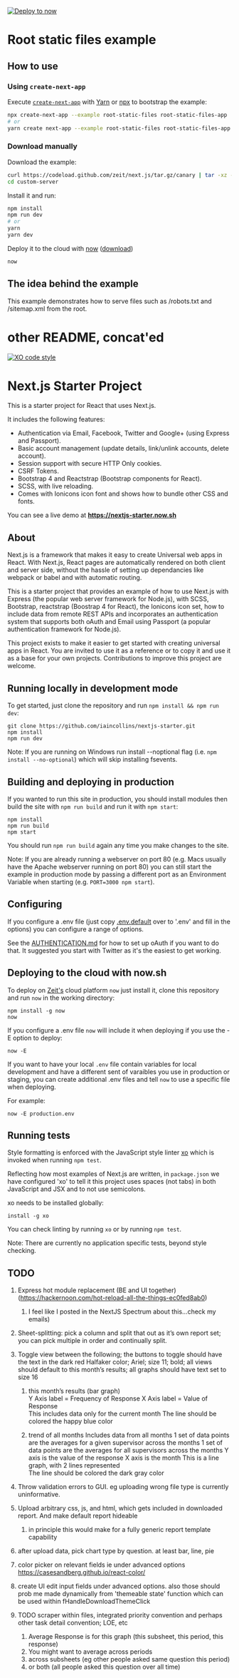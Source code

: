 [![Deploy to now](https://deploy.now.sh/static/button.svg)](https://deploy.now.sh/?repo=https://github.com/zeit/next.js/tree/master/examples/custom-server)

# Root static files example

## How to use

### Using `create-next-app`

Execute [`create-next-app`](https://github.com/segmentio/create-next-app) with [Yarn](https://yarnpkg.com/lang/en/docs/cli/create/) or [npx](https://github.com/zkat/npx#readme) to bootstrap the example:

```bash
npx create-next-app --example root-static-files root-static-files-app
# or
yarn create next-app --example root-static-files root-static-files-app
```

### Download manually

Download the example:

```bash
curl https://codeload.github.com/zeit/next.js/tar.gz/canary | tar -xz --strip=2 next.js-canary/examples/custom-server
cd custom-server
```

Install it and run:

```bash
npm install
npm run dev
# or
yarn
yarn dev
```

Deploy it to the cloud with [now](https://zeit.co/now) ([download](https://zeit.co/download))

```bash
now
```

## The idea behind the example

This example demonstrates how to serve files such as /robots.txt and /sitemap.xml from the root.

# other README, concat'ed

[![XO code style](https://img.shields.io/badge/code_style-XO-5ed9c7.svg)](https://github.com/sindresorhus/xo)

# Next.js Starter Project

This is a starter project for React that uses Next.js.

It includes the following features:

-   Authentication via Email, Facebook, Twitter and Google+ (using Express and Passport).
-   Basic account management (update details, link/unlink accounts, delete account).
-   Session support with secure HTTP Only cookies.
-   CSRF Tokens.
-   Bootstrap 4 and Reactstrap (Bootstrap components for React).
-   SCSS, with live reloading.
-   Comes with Ionicons icon font and shows how to bundle other CSS and fonts.

You can see a live demo at **https://nextjs-starter.now.sh**

## About

Next.js is a framework that makes it easy to create Universal web apps in React. With Next.js, React pages are automatically rendered on both client and server side, without the hassle of setting up dependancies like webpack or babel and with automatic routing.

This is a starter project that provides an example of how to use Next.js with Express (the popular web server framework for Node.js), with SCSS, Bootstrap, reactstrap (Boostrap 4 for React), the Ionicons icon set, how to include data from remote REST APIs and incorporates an authentication system that supports both oAuth and Email using Passport (a popular authentication framework for Node.js).

This project exists to make it easier to get started with creating universal apps in React. You are invited to use it as a reference or to copy it and use it as a base for your own projects. Contributions to improve this project are welcome.

## Running locally in development mode

To get started, just clone the repository and run `npm install && npm run dev`:

    git clone https://github.com/iaincollins/nextjs-starter.git
    npm install
    npm run dev

Note: If you are running on Windows run install --noptional flag (i.e. `npm install --no-optional`) which will skip installing fsevents.

## Building and deploying in production

If you wanted to run this site in production, you should install modules then build the site with `npm run build` and run it with `npm start`:

    npm install
    npm run build
    npm start

You should run `npm run build` again any time you make changes to the site.

Note: If you are already running a webserver on port 80 (e.g. Macs usually have the Apache webserver running on port 80) you can still start the example in production mode by passing a different port as an Environment Variable when starting (e.g. `PORT=3000 npm start`).

## Configuring

If you configure a .env file (just copy [.env.default](https://github.com/iaincollins/nextjs-starter/blob/master/.env.default) over to '.env' and fill in the options) you can configure a range of options.

See the [AUTHENTICATION.md](https://github.com/iaincollins/nextjs-starter/blob/master/AUTHENTICATION.md) for how to set up oAuth if you want to do that. It suggested you start with Twitter as it's the easiest to get working.

## Deploying to the cloud with now.sh

To deploy on [Zeit's](https://zeit.co) cloud platform `now` just install it, clone this repository and run `now` in the working directory:

    npm install -g now
    now

If you configure a .env file `now` will include it when deploying if you use the -E option to deploy:

    now -E

If you want to have your local `.env` file contain variables for local development and have a different sent of varaibles you use in production or staging, you can create additional .env files and tell `now` to use a specific
file when deploying.

For example:

    now -E production.env

## Running tests

Style formatting is enforced with the JavaScript style linter [xo](https://github.com/sindresorhus/xo) which is invoked when running `npm test`.

Reflecting how most examples of Next.js are written, in `package.json` we have configured 'xo' to tell it this project uses spaces (not tabs) in both JavaScript and JSX and to not use semicolons.

xo needs to be installed globally:

    install -g xo

You can check linting by running `xo` or by running `npm test`.

Note: There are currently no application specific tests, beyond style checking.

## TODO

1. Express hot module replacement (BE and UI together) (https://hackernoon.com/hot-reload-all-the-things-ec0fed8ab0)

    1. I feel like I posted in the NextJS Spectrum about this...check my emails)

2. Sheet-splitting: pick a column and split that out as it’s own report set; you can pick multiple in order and continually split.
3. Toggle view between the following; the buttons to toggle should have the text in the dark red Halfaker color; Ariel; size 11; bold; all views should default to this month’s results; all graphs should have text set to size 16

    1. this month’s results (bar graph)  
       Y Axis label = Frequency of Response
       X Axis label = Value of Response  
       This includes data only for the current month
       The line should be colored the happy blue color

    2. trend of all months
       Includes data from all months
       1 set of data points are the averages for a given supervisor across the months
       1 set of data points are the averages for all supervisors across the months
       Y axis is the value of the response
       X axis is the month
       This is a line graph, with 2 lines represented  
       The line should be colored the dark gray color

4. Throw validation errors to GUI. eg uploading wrong file type is currently uninformative.
5. Upload arbitrary css, js, and html, which gets included in downloaded report. And make default report hideable

    1. in principle this would make for a fully generic report template capability

6. after upload data, pick chart type by question. at least bar, line, pie
7. color picker on relevant fields ie under advanced options https://casesandberg.github.io/react-color/
8. create UI edit input fields under advanced options. also those should prob me made dynamically from 'themeable state' function which can be used within fHandleDownloadThemeClick
9. TODO scraper within files, integrated priority convention and perhaps other task detail convention; LOE, etc

    1. Average Response is for this graph (this subsheet, this period, this response)
    2. You might want to average across periods
    3. across subsheets (eg other people asked same question this period)
    4. or both (all people asked this question over all time)
